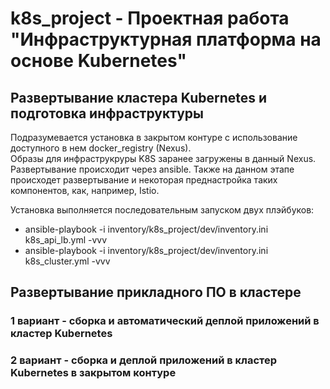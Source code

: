 # k8s_project - Проектная работа "Инфраструктурная платформа на основе Kubernetes"

## Развертывание кластера Kubernetes и подготовка инфраструктуры
Подразумевается установка в закрытом контуре с использование доступного в нем docker_registry (Nexus).  
Образы для инфраструкруры K8S заранее загружены в данный Nexus.  
Развертывание происходит через ansible. Также на данном этапе происходет развертывание и некоторая преднастройка таких компонентов, как, например, Istio.  

Установка выполняется последовательным запуском двух плэйбуков:  
- ansible-playbook -i inventory/k8s_project/dev/inventory.ini k8s_api_lb.yml -vvv
- ansible-playbook -i inventory/k8s_project/dev/inventory.ini k8s_cluster.yml -vvv

## Развертывание прикладного ПО в кластере  

### 1 вариант - сборка и автоматический деплой приложений в кластер Kubernetes  

### 2 вариант - сборка и деплой приложений в кластер Kubernetes в закрытом контуре  
